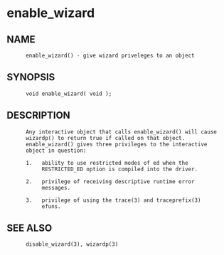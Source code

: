 # enable_wizard
## NAME
          enable_wizard() - give wizard priveleges to an object

## SYNOPSIS
          void enable_wizard( void );

## DESCRIPTION
          Any interactive object that calls enable_wizard() will cause
          wizardp() to return true if called on that object.
          enable_wizard() gives three privileges to the interactive
          object in question:

          1.   ability to use restricted modes of ed when the
               RESTRICTED_ED option is compiled into the driver.

          2.   privilege of receiving descriptive runtime error
               messages.

          3.   privilege of using the trace(3) and traceprefix(3)
               efuns.

## SEE ALSO
          disable_wizard(3), wizardp(3)
